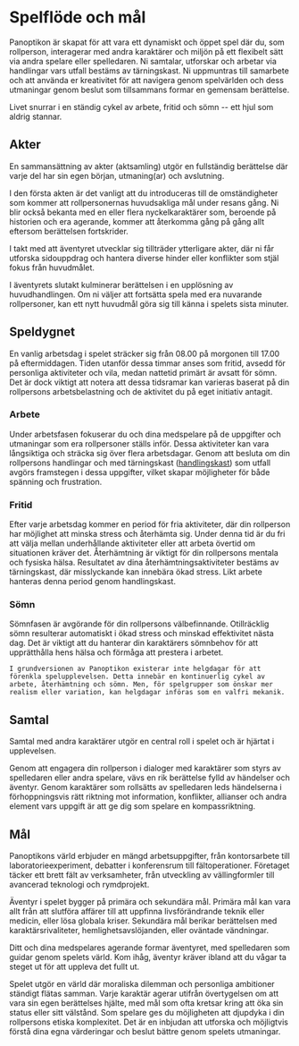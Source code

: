 # Spelflöde och mål

Panoptikon är skapat för att vara ett dynamiskt och öppet spel där du, som rollperson, interagerar med andra karaktärer och miljön på ett flexibelt sätt via andra spelare eller spelledaren. Ni samtalar, utforskar och arbetar via handlingar vars utfall bestäms av tärningskast. Ni uppmuntras till samarbete och att använda er kreativitet för att navigera genom spelvärlden och dess utmaningar genom beslut som tillsammans formar en gemensam berättelse.

Livet snurrar i en ständig cykel av arbete, fritid och sömn -- ett hjul som aldrig stannar.

## Akter

En sammansättning av akter (aktsamling) utgör en fullständig berättelse där varje del har sin egen början, utmaning(ar) och avslutning.

I den första akten är det vanligt att du introduceras till de omständigheter som kommer att rollpersonernas huvudsakliga mål under resans gång. Ni blir också bekanta med en eller flera nyckelkaraktärer som, beroende på historien och era agerande, kommer att återkomma gång på gång allt eftersom berättelsen fortskrider.

I takt med att äventyret utvecklar sig tillträder ytterligare akter, där ni får utforska sidouppdrag och hantera diverse hinder eller konflikter som stjäl fokus från huvudmålet.

I äventyrets slutakt kulminerar berättelsen i en upplösning av huvudhandlingen. Om ni väljer att fortsätta spela med era nuvarande rollpersoner, kan ett nytt huvudmål göra sig till känna i spelets sista minuter.

## Speldygnet

En vanlig arbetsdag i spelet sträcker sig från 08.00 på morgonen till 17.00 på eftermiddagen. Tiden utanför dessa timmar anses som fritid, avsedd för personliga aktiviteter och vila, medan nattetid primärt är avsatt för sömn. Det är dock viktigt att notera att dessa tidsramar kan varieras baserat på din rollpersons arbetsbelastning och de aktivitet du på eget initiativ antagit.

### Arbete

Under arbetsfasen fokuserar du och dina medspelare på de uppgifter och utmaningar som era rollpersoner ställs inför. Dessa aktiviteter kan vara långsiktiga och sträcka sig över flera arbetsdagar. Genom att besluta om din rollpersons handlingar och med tärningskast ([handlingskast](action-roll.md)) som utfall avgörs framstegen i dessa uppgifter, vilket skapar möjligheter för både spänning och frustration.

### Fritid

Efter varje arbetsdag kommer en period för fria aktiviteter, där din rollperson har möjlighet att minska stress och återhämta sig. Under denna tid är du fri att välja mellan underhållande aktiviteter eller att arbeta övertid om situationen kräver det. 
Återhämtning är viktigt för din rollpersons mentala och fysiska hälsa. Resultatet av dina återhämtningsaktiviteter bestäms av tärningskast, där misslyckande kan innebära ökad stress. Likt arbete hanteras denna period genom handlingskast.

### Sömn

Sömnfasen är avgörande för din rollpersons välbefinnande. Otillräcklig sömn resulterar automatiskt i ökad stress och minskad effektivitet nästa dag. Det är viktigt att du hanterar din karaktärers sömnbehov för att upprätthålla hens hälsa och förmåga att prestera i arbetet.

```admonish info title="Helgdagar"
I grundversionen av Panoptikon existerar inte helgdagar för att förenkla spelupplevelsen. Detta innebär en kontinuerlig cykel av arbete, återhämtning och sömn. Men, för spelgrupper som önskar mer realism eller variation, kan helgdagar införas som en valfri mekanik.
```

## Samtal

Samtal med andra karaktärer utgör en central roll i spelet och är hjärtat i upplevelsen.

Genom att engagera din rollperson i dialoger med karaktärer som styrs av spelledaren eller andra spelare, vävs en rik berättelse fylld av händelser och äventyr. Genom karaktärer som rollsätts av spelledaren leds händelserna i förhoppningsvis rätt riktning mot information, konflikter, allianser och andra element vars uppgift är att ge dig som spelare en kompassriktning.

## Mål

Panoptikons värld erbjuder en mängd arbetsuppgifter, från kontorsarbete till laboratorieexperiment, debatter i konferensrum till fältoperationer. Företaget täcker ett brett fält av verksamheter, från utveckling av vällingformler till avancerad teknologi och rymdprojekt.

Äventyr i spelet bygger på primära och sekundära mål. Primära mål kan vara allt från att slutföra affärer till att uppfinna livsförändrande teknik eller medicin, eller lösa globala kriser. Sekundära mål berikar berättelsen med karaktärsrivaliteter, hemlighetsavslöjanden, eller oväntade vändningar.

Ditt och dina medspelares agerande formar äventyret, med spelledaren som guidar genom spelets värld. Kom ihåg, äventyr kräver ibland att du vågar ta steget ut för att uppleva det fullt ut.

Spelet utgör en värld där moraliska dilemman och personliga ambitioner ständigt flätas samman. Varje karaktär agerar utifrån övertygelsen om att vara sin egen berättelses hjälte, med mål som ofta kretsar kring att öka sin status eller sitt välstånd. Som spelare ges du möjligheten att djupdyka i din rollpersons etiska komplexitet. Det är en inbjudan att utforska och möjligtvis förstå dina egna värderingar och beslut bättre genom spelets utmaningar.
